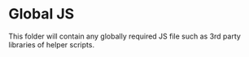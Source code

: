 # Global JS
This folder will contain any globally required JS file such as 3rd party libraries of helper scripts.
